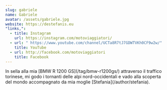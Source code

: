 ```yaml
---
slug: gabriele
name: Gabriele
avatar: /assets/gabriele.jpg
website: https://destefanis.eu
"links,":
  - title: Instagram
    url: https://instagram.com/motoviaggiatori/
  - url: " https://www.youtube.com/channel/UCTa8R7tJ7GDWTVKh0CF9w2w/"
    title: YouTube
  - url: http://facebook.com/motoviaggiatori
    title: Facebook
---
```

In sella alla mia \[BMW R 1200 GS](/tag/bmw-r1200gs/) attraverso il traffico torinese, mi godo i tornanti delle alpi nord-occidentali e vado alla scoperta del mondo accompagnato da mia moglie \[Stefania](/author/stefania).